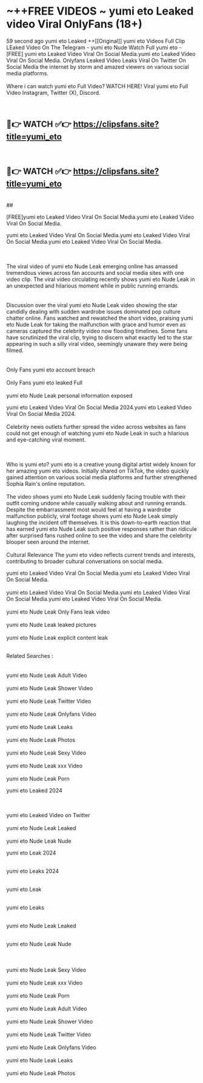 # ~++FREE VIDEOS ~ yumi eto Leaked video Viral OnlyFans (18+)<br>


59 second ago yumi eto Leaked ++[[Original]] yumi eto Videos Full Clip LEaked Video On The Telegram  - yumi eto Nude  Watch Full yumi eto - [FREE] yumi eto Leaked Video Viral On Social Media.yumi eto Leaked Video Viral On Social Media.   Onlyfans Leaked Video Leaks Viral On Twitter On Social Media the internet by storm and amazed viewers on various social media platforms. <br><br>
Where i can watch yumi eto Full Video? WATCH HERE! Viral yumi eto Full Video Instagram, Twitter (X), Discord. <br>


 <br>

##  🔴👉 WATCH ✅👉  <a href="https://clipsfans.site?title=yumi_eto&ref=git">https://clipsfans.site?title=yumi_eto</a> <br>
  <br>

##  🔴👉 WATCH ✅👉  <a href="https://clipsfans.site?title=yumi_eto&ref=git">https://clipsfans.site?title=yumi_eto</a> <br>
  <br>
  ##



[FREE]yumi eto Leaked Video Viral On Social Media.yumi eto Leaked Video Viral On Social Media. <br>

yumi eto Leaked Video Viral On Social Media.yumi eto Leaked Video Viral On Social Media.yumi eto Leaked Video Viral On Social Media. <br>


  <br>

  <br>
The viral video of yumi eto Nude Leak emerging online has amassed tremendous views across fan accounts and social media sites with one video clip. The viral video circulating recently shows yumi eto Nude Leak in an unexpected and hilarious moment while in public running errands.<br>
<br>


<br>
Discussion over the viral yumi eto Nude Leak video showing the star candidly dealing with sudden wardrobe issues dominated pop culture chatter online. Fans watched and rewatched the short video, praising yumi eto Nude Leak for taking the malfunction with grace and humor even as cameras captured the celebrity video now flooding timelines. Some fans have scrutinized the viral clip, trying to discern what exactly led to the star appearing in such a silly viral video, seemingly unaware they were being filmed.<br>
<br>
<br> 
Only Fans yumi eto account breach<br>
<br>
Only Fans yumi eto leaked Full <br>
<br>
yumi eto Nude Leak personal information exposed<br>

yumi eto Leaked Video Viral On Social Media 2024.yumi eto Leaked Video Viral On Social Media 2024. <br>
<br>
Celebrity news outlets further spread the video across websites as fans could not get enough of watching yumi eto Nude Leak in such a hilarious and eye-catching viral moment.<br>
<br>

<br>
Who is yumi eto? yumi eto is a creative young digital artist widely known for her amazing yumi eto videos. Initially shared on TikTok, the video quickly gained attention on various social media platforms and further strengthened Sophia Rain's online reputation.<br>
<br>
The video shows yumi eto Nude Leak suddenly facing trouble with their outfit coming undone while casually walking about and running errands. Despite the embarrassment most would feel at having a wardrobe malfunction publicly, viral footage shows yumi eto Nude Leak simply laughing the incident off themselves. It is this down-to-earth reaction that has earned yumi eto Nude Leak such positive responses rather than ridicule after surprised fans rushed online to see the video and share the celebrity blooper seen around the internet.<br>
<br>
Cultural Relevance The yumi eto video reflects current trends and interests, contributing to broader cultural conversations on social media.<br>

yumi eto Leaked Video Viral On Social Media.yumi eto Leaked Video Viral On Social Media.<br>
<br>
yumi eto Leaked Video Viral On Social Media.yumi eto Leaked Video Viral On Social Media.yumi eto Leaked Video Viral On Social Media.<br>
<br>
yumi eto Nude Leak Only Fans leak video<br>
<br>
yumi eto Nude Leak leaked pictures<br>
<br>
yumi eto Nude Leak explicit content leak<br>


<br>
Related Searches :<br>
<br>

<br>
yumi eto Nude Leak Adult Video<br>
<br>
yumi eto Nude Leak Shower Video<br>
<br>
yumi eto Nude Leak Twitter Video<br>
<br>
yumi eto Nude Leak Onlyfans Video<br>
<br>
yumi eto Nude Leak Leaks<br>
<br>
yumi eto Nude Leak Photos<br>

<br>
yumi eto Nude Leak Sexy Video<br>
<br>
yumi eto Nude Leak xxx Video<br>
<br>
yumi eto Nude Leak Porn<br>

yumi eto  Leaked 2024 <br> <br>
<br>

yumi eto Leaked Video on Twitter <br>
<br>
yumi eto Nude Leak Leaked<br>
<br>
yumi eto Nude Leak Nude<br>


yumi eto  Leak 2024 <br> <br>



yumi eto  Leaks 2024 <br> <br>



 
yumi eto  Leak<br> <br>



yumi eto  Leaks<br> <br>


yumi eto Nude Leak Leaked<br> <br>

yumi eto Nude Leak Nude<br> <br>
<br> <br>
yumi eto Nude Leak Sexy Video
<br> <br>
yumi eto Nude Leak xxx Video
<br> <br>
yumi eto Nude Leak Porn
<br> <br>
yumi eto Nude Leak Adult Video
<br> <br>
yumi eto Nude Leak Shower Video
<br> <br>
yumi eto Nude Leak Twitter Video
<br> <br>
yumi eto Nude Leak Onlyfans Video
<br> <br>
yumi eto Nude Leak Leaks
<br> <br>
yumi eto Nude Leak Photos






</p>




 



</p>










